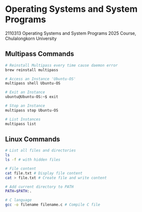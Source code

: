 # Operating Systems and System Programs
 2110313 Operating Systems and System Programs 2025 Course, Chulalongkorn University

## Multipass Commands

```bash
# Reinstall Multipass every time cause daemon error
brew reinstall multipass

# Access an Instance 'Ubuntu-OS'
multipass shell Ubuntu-OS

# Exit an Instance
ubuntu@Ubuntu-OS:~$ exit

# Stop an Instance
multipass stop Ubuntu-OS

# List Instances
multipass list
```

## Linux Commands

```bash
# List all files and directories
ls
ls -f # with hidden files

# File content
cat file.txt # Display file content
cat > file.txt # Create file and write content

# Add current directory to PATH
PATH=$PATH:.

# C language
gcc -o filename filename.c # Compile C file
```
